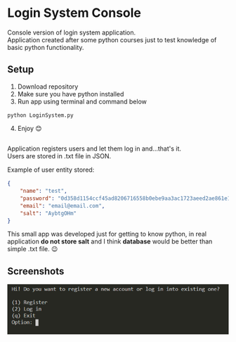 # Login System Console
Console version of login system application.  
Application created after some python courses just to test knowledge of basic python functionality.  

## Setup
1. Download repository  
2. Make sure you have python installed
2. Run app using terminal and command below
```
python LoginSystem.py
```
4. Enjoy 😊

##
Application registers users and let them log in and...that's it.  
Users are stored in .txt file in JSON.  

Example of user entity stored: 
``` json
{
    "name": "test",
    "password": "0d358d1154ccf45ad8206716558b0ebe9aa3ac1723aeed2ae861e15952fae36b", 
    "email": "email@email.com", 
    "salt": "AybtgOHm"
}
```

This small app was developed just for getting to know python, in real application **do not store salt** and I think **database** would be better than simple .txt file. 😉

## Screenshots

![Main view](gh/main.png)